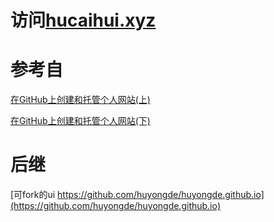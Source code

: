 # 访问[hucaihui.xyz](https://hucaihui.xyz/)

# 参考自
[在GitHub上创建和托管个人网站(上)](https://blog.csdn.net/qq_26927285/article/details/78761814)

[在GitHub上创建和托管个人网站(下)](https://blog.csdn.net/qq_26927285/article/details/78762237)




# 后继

[可fork的ui https://github.com/huyongde/huyongde.github.io](https://github.com/huyongde/huyongde.github.io)
